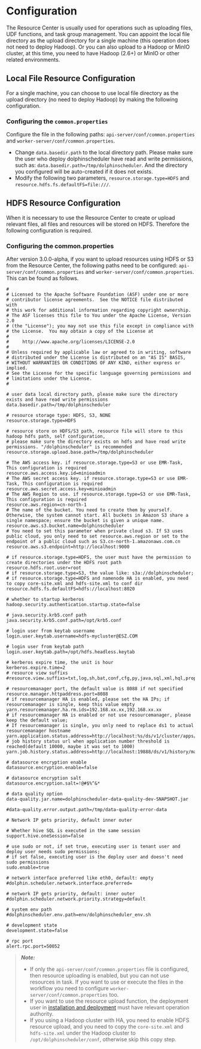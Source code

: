 # Configuration

The Resource Center is usually used for operations such as uploading files, UDF functions, and task group management. You can appoint the local file directory as the upload directory for a single machine (this operation does not need to deploy Hadoop). Or you can also upload to a Hadoop or MinIO cluster, at this time, you need to have Hadoop (2.6+) or MinIO or other related environments.

## Local File Resource Configuration

For a single machine, you can choose to use local file directory as the upload directory (no need to deploy Hadoop) by making the following configuration.

### Configuring the `common.properties`

Configure the file in the following paths: `api-server/conf/common.properties` and `worker-server/conf/common.properties`.

- Change `data.basedir.path` to the local directory path. Please make sure the user who deploy dolphinscheduler have read and write permissions, such as: `data.basedir.path=/tmp/dolphinscheduler`. And the directory you configured will be auto-created if it does not exists.
- Modify the following two parameters, `resource.storage.type=HDFS` and `resource.hdfs.fs.defaultFS=file:///`.

## HDFS Resource Configuration

When it is necessary to use the Resource Center to create or upload relevant files, all files and resources will be stored on HDFS. Therefore the following configuration is required.

### Configuring the common.properties

After version 3.0.0-alpha, if you want to upload resources using HDFS or S3 from the Resource Center, the following paths need to be configured: `api-server/conf/common.properties` and `worker-server/conf/common.properties`. This can be found as follows.

```properties
#
# Licensed to the Apache Software Foundation (ASF) under one or more
# contributor license agreements.  See the NOTICE file distributed with
# this work for additional information regarding copyright ownership.
# The ASF licenses this file to You under the Apache License, Version 2.0
# (the "License"); you may not use this file except in compliance with
# the License.  You may obtain a copy of the License at
#
#     http://www.apache.org/licenses/LICENSE-2.0
#
# Unless required by applicable law or agreed to in writing, software
# distributed under the License is distributed on an "AS IS" BASIS,
# WITHOUT WARRANTIES OR CONDITIONS OF ANY KIND, either express or implied.
# See the License for the specific language governing permissions and
# limitations under the License.
#

# user data local directory path, please make sure the directory exists and have read write permissions
data.basedir.path=/tmp/dolphinscheduler

# resource storage type: HDFS, S3, NONE
resource.storage.type=HDFS

# resource store on HDFS/S3 path, resource file will store to this hadoop hdfs path, self configuration,
# please make sure the directory exists on hdfs and have read write permissions. "/dolphinscheduler" is recommended
resource.storage.upload.base.path=/tmp/dolphinscheduler

# The AWS access key. if resource.storage.type=S3 or use EMR-Task, This configuration is required
resource.aws.access.key.id=minioadmin
# The AWS secret access key. if resource.storage.type=S3 or use EMR-Task, This configuration is required
resource.aws.secret.access.key=minioadmin
# The AWS Region to use. if resource.storage.type=S3 or use EMR-Task, This configuration is required
resource.aws.region=cn-north-1
# The name of the bucket. You need to create them by yourself. Otherwise, the system cannot start. All buckets in Amazon S3 share a single namespace; ensure the bucket is given a unique name.
resource.aws.s3.bucket.name=dolphinscheduler
# You need to set this parameter when private cloud s3. If S3 uses public cloud, you only need to set resource.aws.region or set to the endpoint of a public cloud such as S3.cn-north-1.amazonaws.com.cn
resource.aws.s3.endpoint=http://localhost:9000

# if resource.storage.type=HDFS, the user must have the permission to create directories under the HDFS root path
resource.hdfs.root.user=root
# if resource.storage.type=S3, the value like: s3a://dolphinscheduler;
# if resource.storage.type=HDFS and namenode HA is enabled, you need to copy core-site.xml and hdfs-site.xml to conf dir
resource.hdfs.fs.defaultFS=hdfs://localhost:8020

# whether to startup kerberos
hadoop.security.authentication.startup.state=false

# java.security.krb5.conf path
java.security.krb5.conf.path=/opt/krb5.conf

# login user from keytab username
login.user.keytab.username=hdfs-mycluster@ESZ.COM

# login user from keytab path
login.user.keytab.path=/opt/hdfs.headless.keytab

# kerberos expire time, the unit is hour
kerberos.expire.time=2
# resource view suffixs
#resource.view.suffixs=txt,log,sh,bat,conf,cfg,py,java,sql,xml,hql,properties,json,yml,yaml,ini,js

# resourcemanager port, the default value is 8088 if not specified
resource.manager.httpaddress.port=8088
# if resourcemanager HA is enabled, please set the HA IPs; if resourcemanager is single, keep this value empty
yarn.resourcemanager.ha.rm.ids=192.168.xx.xx,192.168.xx.xx
# if resourcemanager HA is enabled or not use resourcemanager, please keep the default value;
# If resourcemanager is single, you only need to replace ds1 to actual resourcemanager hostname
yarn.application.status.address=http://localhost:%s/ds/v1/cluster/apps/%s
# job history status url when application number threshold is reached(default 10000, maybe it was set to 1000)
yarn.job.history.status.address=http://localhost:19888/ds/v1/history/mapreduce/jobs/%s

# datasource encryption enable
datasource.encryption.enable=false

# datasource encryption salt
datasource.encryption.salt=!@#$%^&*

# data quality option
data-quality.jar.name=dolphinscheduler-data-quality-dev-SNAPSHOT.jar

#data-quality.error.output.path=/tmp/data-quality-error-data

# Network IP gets priority, default inner outer

# Whether hive SQL is executed in the same session
support.hive.oneSession=false

# use sudo or not, if set true, executing user is tenant user and deploy user needs sudo permissions;
# if set false, executing user is the deploy user and doesn't need sudo permissions
sudo.enable=true

# network interface preferred like eth0, default: empty
#dolphin.scheduler.network.interface.preferred=

# network IP gets priority, default: inner outer
#dolphin.scheduler.network.priority.strategy=default

# system env path
#dolphinscheduler.env.path=env/dolphinscheduler_env.sh

# development state
development.state=false

# rpc port
alert.rpc.port=50052
```

> **_Note:_**
>
> *  If only the `api-server/conf/common.properties` file is configured, then resource uploading is enabled, but you can not use resources in task. If you want to use or execute the files in the workflow you need to configure `worker-server/conf/common.properties` too.
> * If you want to use the resource upload function, the deployment user in [installation and deployment](../installation/standalone.md) must have relevant operation authority.
> * If you using a Hadoop cluster with HA, you need to enable HDFS resource upload, and you need to copy the `core-site.xml` and `hdfs-site.xml` under the Hadoop cluster to `/opt/dolphinscheduler/conf`, otherwise skip this copy step.